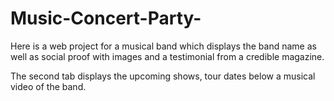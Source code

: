 # Music-Concert-Party-
Here is a web project for a musical band which displays the band name as well as social proof with images and a testimonial from a credible magazine. 

The second tab displays the upcoming shows, tour dates below a musical video of the band.
